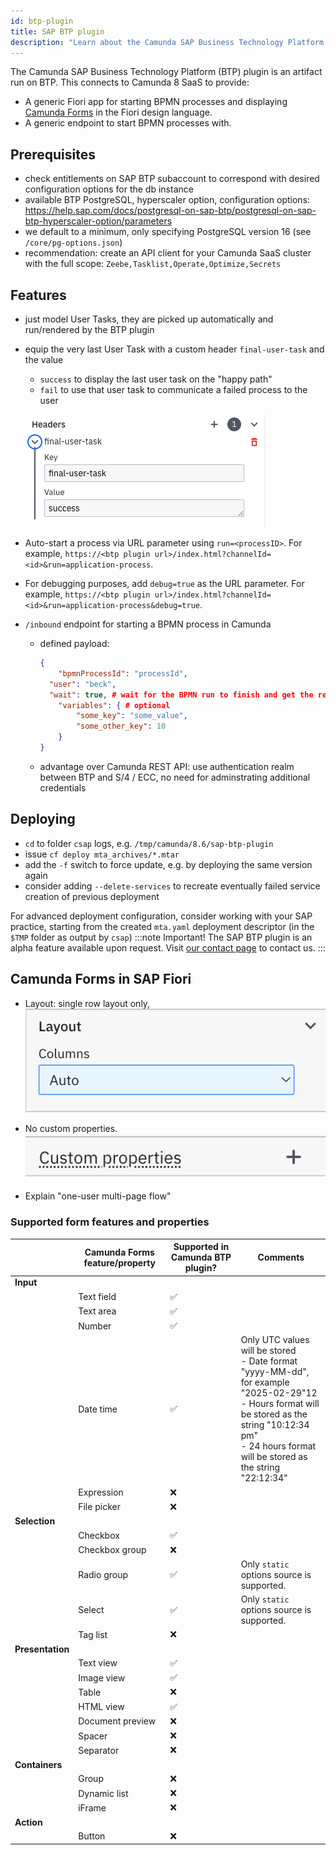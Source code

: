 ```yaml
---
id: btp-plugin
title: SAP BTP plugin
description: "Learn about the Camunda SAP Business Technology Platform (BTP) plugin, an artifact run on BTP."
---
```


The Camunda SAP Business Technology Platform (BTP) plugin is an artifact run on BTP. This connects to Camunda 8 SaaS to provide:

- A generic Fiori app for starting BPMN processes and displaying [Camunda Forms](/components/modeler/forms/camunda-forms-reference.md) in the Fiori design language.
- A generic endpoint to start BPMN processes with.

## Prerequisites

- check entitlements on SAP BTP subaccount to correspond with desired configuration options for the db instance
- available BTP PostgreSQL, hyperscaler option, configuration options: https://help.sap.com/docs/postgresql-on-sap-btp/postgresql-on-sap-btp-hyperscaler-option/parameters
- we default to a minimum, only specifying PostgreSQL version 16 (see `/core/pg-options.json`)
- recommendation: create an API client for your Camunda SaaS cluster with the full scope: `Zeebe,Tasklist,Operate,Optimize,Secrets`

## Features

- just model User Tasks, they are picked up automatically and run/rendered by the BTP plugin

- equip the very last User Task with a custom header `final-user-task` and the value

  - `success` to display the last user task on the "happy path"
  - `fail` to use that user task to communicate a failed process to the user

  ![screenshot of header variable in Modeler](./img/sap-btp-plugin-final-user-task-header.png)

- Auto-start a process via URL parameter using `run=<processID>`. For example, `https://<btp plugin url>/index.html?channelId=<id>&run=application-process`.

- For debugging purposes, add `debug=true` as the URL parameter. For example, `https://<btp plugin url>/index.html?channelId=<id>&run=application-process&debug=true`.

- `/inbound` endpoint for starting a BPMN process in Camunda

  - defined payload:

    ```json
    {
    	"bpmnProcessId": "processId",
      "user": "beck",
      "wait": true, # wait for the BPMN run to finish and get the result back
    	"variables": { # optional
    		"some_key": "some_value",
    		"some_other_key": 10
    	}
    }
    ```

  - advantage over Camunda REST API: use authentication realm between BTP and S/4 / ECC, no need for adminstrating additional credentials

## Deploying

- `cd` to folder `csap` logs, e.g. `/tmp/camunda/8.6/sap-btp-plugin`
- issue `cf deploy mta_archives/*.mtar`
- add the `-f` switch to force update, e.g. by deploying the same version again
- consider adding `--delete-services` to recreate eventually failed service creation of previous deployment

For advanced deployment configuration, consider working with your SAP practice, starting from the created `mta.yaml` deployment descriptor (in the `$TMP` folder as output by `csap`)
:::note Important!
The SAP BTP plugin is an alpha feature available upon request. Visit [our contact page](/reference/contact.md) to contact us.
:::

## Camunda Forms in SAP Fiori

- Layout: single row layout only, ![image-20250219112232376](./img/froms-no-columns.png)

- No custom properties. ![image-20250219112156011](./img/forms-no-custom-properties.png)

- Explain "one-user multi-page flow"

### Supported form features and properties

|                  | Camunda Forms feature/property | Supported in Camunda BTP plugin? | Comments                                                                                                                                                                                                                 |
| ---------------- | ------------------------------ | -------------------------------- | ------------------------------------------------------------------------------------------------------------------------------------------------------------------------------------------------------------------------ |
| **Input**        |                                |                                  |                                                                                                                                                                                                                          |
|                  | Text field                     | :white_check_mark:               |                                                                                                                                                                                                                          |
|                  | Text area                      | :white_check_mark:               |                                                                                                                                                                                                                          |
|                  | Number                         | :white_check_mark:               |                                                                                                                                                                                                                          |
|                  | Date time                      | :white_check_mark:               | Only UTC values will be stored<br />- Date format "yyyy-MM-dd", for example "2025-02-29"12<br />- Hours format will be stored as the string "10:12:34 pm"<br />- 24 hours format will be stored as the string "22:12:34" |
|                  | Expression                     | :x:                              |                                                                                                                                                                                                                          |
|                  | File picker                    | :x:                              |                                                                                                                                                                                                                          |
| **Selection**    |                                |                                  |                                                                                                                                                                                                                          |
|                  | Checkbox                       | :white_check_mark:               |                                                                                                                                                                                                                          |
|                  | Checkbox group                 | :x:                              |                                                                                                                                                                                                                          |
|                  | Radio group                    | :white_check_mark:               | Only `static` options source is supported.                                                                                                                                                                               |
|                  | Select                         | :white_check_mark:               | Only `static` options source is supported.                                                                                                                                                                               |
|                  | Tag list                       | :x:                              |                                                                                                                                                                                                                          |
| **Presentation** |                                |                                  |                                                                                                                                                                                                                          |
|                  | Text view                      | :white_check_mark:               |                                                                                                                                                                                                                          |
|                  | Image view                     | :white_check_mark:               |                                                                                                                                                                                                                          |
|                  | Table                          | :x:                              |                                                                                                                                                                                                                          |
|                  | HTML view                      | :white_check_mark:               |                                                                                                                                                                                                                          |
|                  | Document preview               | :x:                              |                                                                                                                                                                                                                          |
|                  | Spacer                         | :x:                              |                                                                                                                                                                                                                          |
|                  | Separator                      | :x:                              |                                                                                                                                                                                                                          |
| **Containers**   |                                |                                  |                                                                                                                                                                                                                          |
|                  | Group                          | :x:                              |                                                                                                                                                                                                                          |
|                  | Dynamic list                   | :x:                              |                                                                                                                                                                                                                          |
|                  | iFrame                         | :x:                              |                                                                                                                                                                                                                          |
| **Action**       |                                |                                  |                                                                                                                                                                                                                          |
|                  | Button                         | :x:                              |                                                                                                                                                                                                                          |

